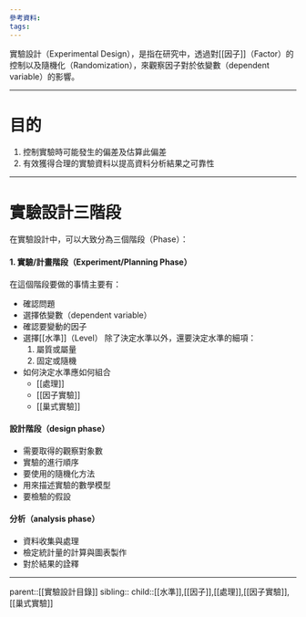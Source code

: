 ```yaml
---
參考資料:
tags:
---
```

實驗設計（Experimental Design），是指在研究中，透過對[[因子]]（Factor）的控制以及隨機化（Randomization），來觀察因子對於依變數（dependent variable）的影響。
- - -
# 目的
1. 控制實驗時可能發生的偏差及估算此偏差
2. 有效獲得合理的實驗資料以提高資料分析結果之可靠性
- - -
# 實驗設計三階段
在實驗設計中，可以大致分為三個階段（Phase）：
#### 1. 實驗/計畫階段（Experiment/Planning Phase）
在這個階段要做的事情主要有：
- 確認問題
- 選擇依變數（dependent variable）
- 確認要變動的因子
- 選擇[[水準]]（Level）
	 除了決定水準以外，還要決定水準的細項：
	1. 屬質或屬量
	2. 固定或隨機
- 如何決定水準應如何組合
	- [[處理]]
	- [[因子實驗]]
	- [[巢式實驗]]
#### 設計階段（design phase）
- 需要取得的觀察對象數
- 實驗的進行順序
- 要使用的隨機化方法
- 用來描述實驗的數學模型
- 要檢驗的假設
#### 分析（analysis phase）
- 資料收集與處理
- 檢定統計量的計算與圖表製作
- 對於結果的詮釋
- - -
parent::[[實驗設計目錄]]
sibling::
child::[[水準]],[[因子]],[[處理]],[[因子實驗]],[[巢式實驗]]